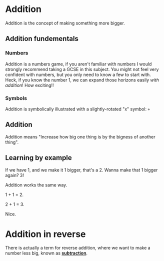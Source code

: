 # Addition

Addition is the concept of making something more bigger.

## Addition fundementals

### Numbers

Addition is a numbers game, if you aren't familiar with numbers I would strongly recommend taking a GCSE in this subject.
You might not feel very confident with numbers, but you only need to know a few to start with. Heck, if you know the number 1, we can expand those horizons easily _with addition_! How exciting!!

### Symbols

Addition is symbolically illustrated with a slightly-rotated "x" symbol: `+`

## Addition

Addition means "Increase how big one thing is by the bigness of another thing".

## Learning by example

If we have 1, and we make it 1 bigger, that's a 2. Wanna make that 1 bigger again? 3!

Addition works the same way.

1 + 1 = 2.

2 + 1 = 3.

Nice.

# Addition in reverse

There is actually a term for reverse addition, where we want to make a number less big, known as **[subtraction](subtraction.md)**.